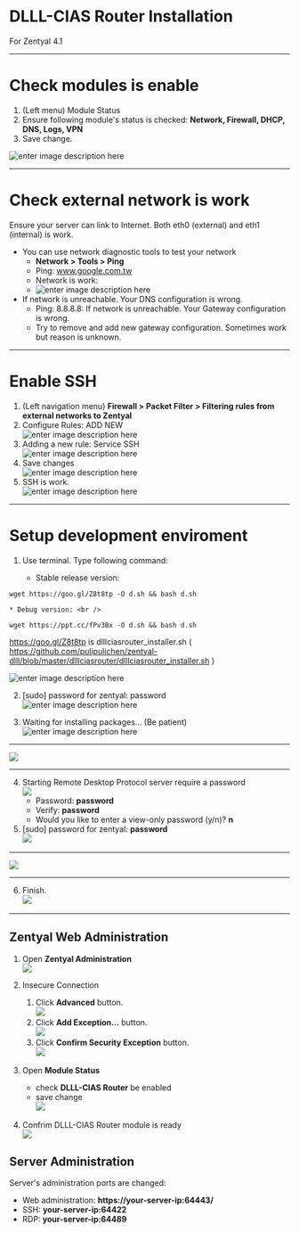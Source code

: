 DLLL-CIAS Router Installation
=======

For Zentyal 4.1


----------

# Check modules is enable

1. (Left menu) Module Status
2. Ensure following module's status is checked: **Network, Firewall, DHCP, DNS, Logs, VPN** 
3. Save change.

![enter image description here](https://lh3.googleusercontent.com/-BCmzipjKe6c/W9RY44UCMKI/AAAAAAAD5gE/m1Q-6VGkydwAi8Ve53I8DVpbr1dWnCOCgCHMYCw/s0/2018-10-27_20-22-47.png)

----------


# Check external network is work

Ensure your server can link to Internet. Both eth0 (external) and eth1 (internal) is work. 

* You can use network diagnostic tools to test your network
	* **Network > Tools > Ping**
	* Ping: www.google.com.tw
	* Network is work:
	* ![enter image description here](https://lh3.googleusercontent.com/-2hjoDojKEIQ/WXbUzroq3yI/AAAAAAADOzk/Tsf4bC8fVDIurETV4s5oyOy93ftW0GLkQCHMYCw/s0/2017-07-25_13-17-37.png) 
* If network is unreachable. Your DNS configuration is wrong.
	* Ping: 8.8.8.8: If network is unreachable. Your Gateway configuration is wrong.
	* Try to remove and add new gateway configuration. Sometimes work but reason is unknown.

----------


# Enable SSH

1. (Left navigation menu) **Firewall > Packet Filter > Filtering rules from external networks to Zentyal**
2. Configure Rules: ADD NEW <br/>
![enter image description here](https://lh3.googleusercontent.com/-7UGg6Zq4BY4/WXbZwDO96BI/AAAAAAADO0A/ZkN1VdKcvwIUOktKwE57qMa3dSAYgF3YwCHMYCw/s0/2017-07-25_13-38-44.png)
3. Adding a new rule: Service SSH <br/>
![enter image description here](https://lh3.googleusercontent.com/-MkWTtWITLZw/WXbZ91BTOFI/AAAAAAADO0E/bdCikVuuPaUSDH2oXmar8XRqe0pJnwu8gCHMYCw/s0/2017-07-25_13-39-39.png)
4. Save changes <br/>
![enter image description here](https://lh3.googleusercontent.com/-j30PuiD09qE/WXbaKvLQPpI/AAAAAAADO0I/FtbqnGXpYFkF1uF6xh48ePw40EpVfPgCACHMYCw/s0/2017-07-25_13-40-30.png)
5. SSH is work.  <br/>
![enter image description here](https://lh3.googleusercontent.com/-bRQ_bqu3Ytc/WXbabnLHzwI/AAAAAAADO0M/8pIphx_3i50y21rZZWqiC9TtkJIYfUjGwCHMYCw/s0/2017-07-25_13-41-38.png)


----------


# Setup development enviroment
1. Use terminal. Type following command: 

	* Stable release version: <br />
	
```` 
wget https://goo.gl/Z8t8tp -O d.sh && bash d.sh  
````

	* Debug version: <br />

````
wget https://ppt.cc/fPv3Bx -O d.sh && bash d.sh  
````


https://goo.gl/Z8t8tp is dlllciasrouter_installer.sh ( https://github.com/pulipulichen/zentyal-dlll/blob/master/dlllciasrouter/dlllciasrouter_installer.sh )
 
![enter image description here](https://lh3.googleusercontent.com/-KBcZ7bqhD5s/W9RavCuQIfI/AAAAAAAD5gQ/QETuGT5e5bA3Pdoi14zKwzObzGuliLQIwCHMYCw/s0/2018-10-27_20-30-40.png) 

2. [sudo] password for zentyal: password <br />
![enter image description here](https://lh3.googleusercontent.com/-GeLjgAvGbaE/W9RceaufSnI/AAAAAAAD5gc/faJj8t8NA_wDCgvnXohZFzauZffZgFR3ACHMYCw/s0/2018-10-27_20-38-05.png)

3. Waiting for installing packages... (Be patient) <br />
![enter image description here](https://lh3.googleusercontent.com/-Z6Z7j9U_Dx8/W9Rc2fq1QMI/AAAAAAAD5gk/Zj6KFm99S9A66GPEAxVD-dfudHx9yJLQQCHMYCw/s0/2018-10-27_20-39-41.png)

----


![](https://lh3.googleusercontent.com/-5MmhwGUWmCE/W9RUtPW05pI/AAAAAAAD5fU/Z7-MJxk2wygXKJQmfB2VaIl9KdnSKxUZQCHMYCw/s0/hourglass.png)


----


4. Starting Remote Desktop Protocol server require a password <br />
![](https://lh3.googleusercontent.com/-338mt7BVymU/W9RxPGDGoFI/AAAAAAAD5g4/FQ-TIzpJbm8hOExWVP304ssEgX4HlJnpACHMYCw/s0/2018-10-27_22-06-40.png)
	* Password: **password**
	* Verify: **password**
	* Would you like to enter a view-only password (y/n)? **n**
5. [sudo] password for zentyal: **password** <br />
![](https://lh3.googleusercontent.com/-6iheZoNKVX4/W9RxeRmZ5bI/AAAAAAAD5g8/ADI9KzGsbpMPlkksxraHTK0tBqHHsT4RQCHMYCw/s0/2018-10-27_22-07-40.png)

----


![](https://lh3.googleusercontent.com/-5MmhwGUWmCE/W9RUtPW05pI/AAAAAAAD5fU/Z7-MJxk2wygXKJQmfB2VaIl9KdnSKxUZQCHMYCw/s0/hourglass.png)


----

6. Finish. <br />
![](https://lh3.googleusercontent.com/-4zW3X-Uwmkc/W9SnJhtAAzI/AAAAAAAD5ho/JgxXSS2QKpUXZxtAstVoFIvomo7LY0GNgCHMYCw/s0/2018-10-28_01-56-41.png)

------------

## Zentyal Web Administration

1. Open **Zentyal Administration** <br />
![](https://lh3.googleusercontent.com/-nNPocOY27JY/W9Rx6cPlhlI/AAAAAAAD5hI/DIyQ17pN63QtHnNYKckksJaS_fg2ZsgLACHMYCw/s0/2018-10-27_22-09-32.png)

2. Insecure Connection
	1. Click **Advanced** button. <br />
![](https://lh3.googleusercontent.com/-zs7pPmftaKU/W9SnlQpgbwI/AAAAAAAD5hw/UGTs0iF26ZMoMLjKcjI8x_lcUrWDLuQRACHMYCw/s0/2018-10-28_01-58-33.png)
	2. Click **Add Exception...** button. <br />
![](https://lh3.googleusercontent.com/-SL_mYwH45RA/W9SntnveVkI/AAAAAAAD5h0/QcADQyutliAtG6O7YL1hCLHo5r3CZrUrQCHMYCw/s0/2018-10-28_01-59-06.png)
	3. Click **Confirm Security Exception** button. <br />
![](https://lh3.googleusercontent.com/-2RTOxD73gYA/W9Sn8RZtrxI/AAAAAAAD5h8/o0q6JIcqBAg5efUZPiSCkRWe8yWmK5WBACHMYCw/s0/2018-10-28_02-00-05.png)

3. Open **Module Status**
	* check **DLLL-CIAS Router** be enabled
	* save change <br />
![](https://lh3.googleusercontent.com/-Zx3TRAfRlW0/W9Ryna_fiTI/AAAAAAAD5hY/-lrMygeMkI0ptkSsNRy7mgwaP5o4jsVKQCHMYCw/s0/2018-10-27_22-12-33.png) 

4. Confrim DLLL-CIAS Router module is ready <br />
![](https://lh3.googleusercontent.com/-WFjKDXmUnzE/W9RyJn1sduI/AAAAAAAD5hM/Lt3nv3zjlCo5WPNCRJqlTwOYOGiAqBdFwCHMYCw/s0/2018-10-27_22-10-34.png)

## Server Administration

Server's administration ports are changed:

* Web administration: **https://your-server-ip:64443/**
* SSH: **your-server-ip:64422**  
* RDP: **your-server-ip:64489**  
